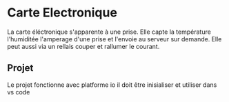 # Carte Electronique
La carte éléctronique s'apparente à une prise. Elle capte la température l'humiditée l'amperage d'une prise et l'envoie au serveur sur demande.
Elle peut aussi via un rellais couper et rallumer le courant.

## Projet
Le projet fonctionne avec platforme io il doit être inisialiser et utiliser dans vs code